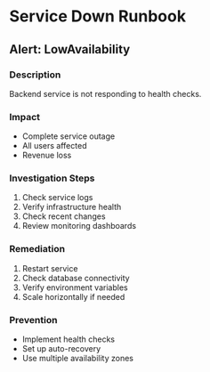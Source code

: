 # Service Down Runbook

## Alert: LowAvailability

### Description
Backend service is not responding to health checks.

### Impact
- Complete service outage
- All users affected
- Revenue loss

### Investigation Steps
1. Check service logs
2. Verify infrastructure health
3. Check recent changes
4. Review monitoring dashboards

### Remediation
1. Restart service
2. Check database connectivity
3. Verify environment variables
4. Scale horizontally if needed

### Prevention
- Implement health checks
- Set up auto-recovery
- Use multiple availability zones
